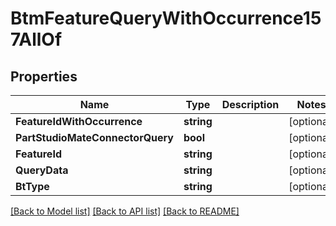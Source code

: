 # BtmFeatureQueryWithOccurrence157AllOf

## Properties

Name | Type | Description | Notes
------------ | ------------- | ------------- | -------------
**FeatureIdWithOccurrence** | **string** |  | [optional] 
**PartStudioMateConnectorQuery** | **bool** |  | [optional] 
**FeatureId** | **string** |  | [optional] 
**QueryData** | **string** |  | [optional] 
**BtType** | **string** |  | [optional] 

[[Back to Model list]](../README.md#documentation-for-models) [[Back to API list]](../README.md#documentation-for-api-endpoints) [[Back to README]](../README.md)



